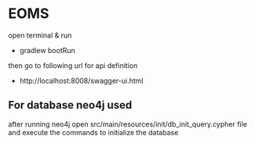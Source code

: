 # EOMS

open terminal & run
 - gradlew bootRun

then go to following url for api definition
 - http://localhost:8008/swagger-ui.html
 

## For database neo4j used

after running neo4j open src/main/resources/init/db_init_query.cypher file and execute the commands to initialize the database